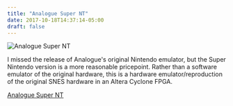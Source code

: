 ```yaml
---
title: "Analogue Super NT"
date: 2017-10-18T14:37:14-05:00
draft: false
---
```

![Analogue Super NT](https://www.analogue.co/pages/super-nt/images/SuperNT-Tech.jpg "Analogue Super NT")

 I missed the release of Analogue's original Nintendo emulator, but the Super Nintendo version
 is a more reasonable pricepoint. Rather than a software emulator of the original hardware, this is a hardware emulator/reproduction
 of the original SNES hardware in an Altera Cyclone FPGA.




[Analogue Super NT](https://www.analogue.co/pages/super-nt/  "Analogue Super NT")
